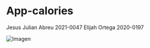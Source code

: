 # App-calories
Jesus Julian Abreu 2021-0047
Elijah Ortega 2020-0197


![Imagen](https://github.com/hugbyuga/App-calories/assets/101604239/25090c63-c1c1-4bb4-a3bd-e005545be1eb)
